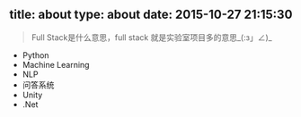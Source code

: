 title: about
type: about
date: 2015-10-27 21:15:30
---
> Full Stack是什么意思，full stack 就是实验室项目多的意思\_(:з」∠)_

- Python
- Machine Learning
- NLP
- 问答系统
- Unity
- .Net
